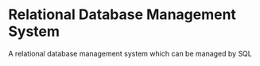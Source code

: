 # Relational Database Management System
A relational database management system which can be managed by SQL
